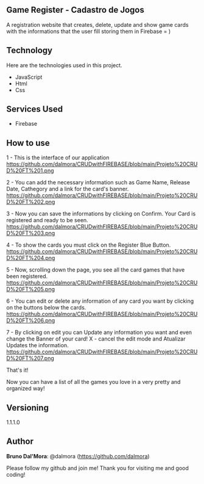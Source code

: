 
 
## Game Register - Cadastro de Jogos
 
A registration website that creates, delete, update and show game cards with the informations that the user fill storing them in Firebase = )
 
## Technology 
 
Here are the technologies used in this project.

* JavaScript 
* Html 
* Css

## Services Used
 
* Firebase
  
## How to use
 
1 - This is the interface of our application
https://github.com/dalmora/CRUDwithFIREBASE/blob/main/Projeto%20CRUD%20FT%201.png

2 - You can add the necessary information such as Game Name, Release Date, Cathegory and a link for the card's banner.
https://github.com/dalmora/CRUDwithFIREBASE/blob/main/Projeto%20CRUD%20FT%202.png

3 - Now you can save the informations by clicking on Confirm. Your Card is registered and ready to be seen. 
https://github.com/dalmora/CRUDwithFIREBASE/blob/main/Projeto%20CRUD%20FT%203.png

4 - To show the cards you must click on the Register Blue Button.
https://github.com/dalmora/CRUDwithFIREBASE/blob/main/Projeto%20CRUD%20FT%204.png

5 - Now, scrolling down the page, you see all the card games that have been registered. 
https://github.com/dalmora/CRUDwithFIREBASE/blob/main/Projeto%20CRUD%20FT%205.png

6 - You can edit or delete any information of any card you want by clicking on the buttons below the cards.
https://github.com/dalmora/CRUDwithFIREBASE/blob/main/Projeto%20CRUD%20FT%206.png

7 - By clicking on edit you can Update any information you want and even change the Banner of your card! X - cancel the edit mode and Atualizar Updates the information. 
https://github.com/dalmora/CRUDwithFIREBASE/blob/main/Projeto%20CRUD%20FT%207.png
  
That's it!

Now you can have a list of all the games you love in a very pretty and organized way! 

## Versioning
 
1.1.1.0
 
 
## Author
 
**Bruno Dal'Mora**: @dalmora (https://github.com/dalmora)
 
 
Please follow my github and join me!
Thank you for visiting me and good coding!
